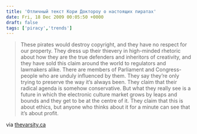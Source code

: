```yaml
---
title: 'Отличный текст Кори Доктороу о настоящих пиратах'
date: Fri, 18 Dec 2009 00:05:50 +0000
draft: false
tags: ['piracy','trends']
---
```


> These pirates would destroy copyright, and they have no respect for our property. They dress up their thievery in high-minded rhetoric about how they are the true defenders and inheritors of creativity, and they have sold this claim around the world to regulators and lawmakers alike. There are members of Parliament and Congress-people who are unduly influenced by them. They say they’re only trying to preserve the way it’s always been. They claim that their radical agenda is somehow conservative. But what they really see is a future in which the electronic culture market grows by leaps and bounds and they get to be at the centre of it. They claim that this is about ethics, but anyone who thinks about it for a minute can see that it’s about profit.

via [thevarsity.ca](http://thevarsity.ca/2009/12/14/how-to-destroy-the-book-by-cory-doctorow/)
